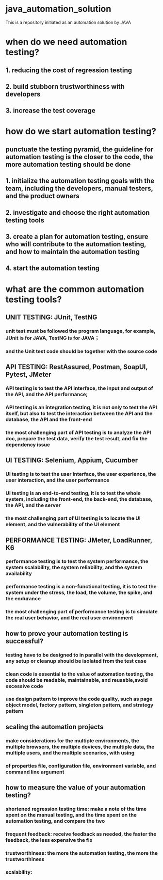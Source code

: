 # java_automation_solution
This is a repository initiated as an automation solution by JAVA
# when do we need automation testing?
## 1. reducing the cost of regression testing
## 2. build stubborn trustworthiness with developers
## 3. increase the test coverage
# how do we start automation testing?
## punctuate the testing pyramid, the guideline for automation testing is the closer to the code, the more automation testing should be done
## 1. initialize the automation testing goals with the team, including the developers, manual testers, and the product owners
## 2. investigate and choose the right automation testing tools
## 3. create a plan for automation testing, ensure who will contribute to the automation testing, and how to maintain the automation testing
## 4. start the automation testing
# what are the common automation testing tools?
## UNIT TESTING: JUnit, TestNG
### unit test must be followed the program language, for example, JUnit is for JAVA, TestNG is for JAVA；
### and the Unit test code should be together with the source code 
## API TESTING: RestAssured, Postman, SoapUI, Pytest, JMeter
### API testing is to test the API interface, the input and output of the API, and the API performance;
### API testing is an integration testing, it is not only to test the API itself, but also to test the interaction between the API and the database, the API and the front-end
### the most challenging part of API testing is to analyze the API doc, prepare the test data, verify the test result, and fix the dependency issue
## UI TESTING: Selenium, Appium, Cucumber
### UI testing is to test the user interface, the user experience, the user interaction, and the user performance
### UI testing is an end-to-end testing, it is to test the whole system, including the front-end, the back-end, the database, the API, and the server
### the most challenging part of UI testing is to locate the UI element, and the vulnerability of the UI element 
## PERFORMANCE TESTING: JMeter, LoadRunner, K6
### performance testing is to test the system performance, the system scalability, the system reliability, and the system availability
### performance testing is a non-functional testing, it is to test the system under the stress, the load, the volume, the spike, and the endurance
### the most challenging part of performance testing is to simulate the real user behavior, and the real user environment
## how to prove your automation testing is successful?
### testing have to be designed to in parallel with the development, any setup or cleanup should be isolated from the test case
### clean code is essential to the value of automation testing, the code should be readable, maintainable, and reusable,avoid excessive code
### use design pattern to improve the code quality, such as page object model, factory pattern, singleton pattern, and strategy pattern
## scaling the automation projects
### make considerations for the multiple environments, the multiple browsers, the multiple devices, the multiple data, the multiple users, and the multiple scenarios, with using
### of properties file, configuration file, environment variable, and command line argument
## how to measure the value of your automation testing?
### shortened regression testing time: make a note of the time spent on the manual testing, and the time spent on the automation testing, and compare the two
### frequent feedback: receive feedback as needed, the faster the feedback, the less expensive the fix
### trustworthiness: the more the automation testing, the more the trustworthiness
### scalability: 



